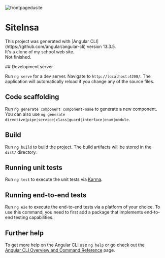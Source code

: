 ![frontpagedusite](https://user-images.githubusercontent.com/109469684/202615039-29fc2e9d-a3f9-4342-a36f-f668b46207b0.png)
# SiteInsa

<p>This project was generated with [Angular CLI](https://github.com/angular/angular-cli) version 13.3.5.<br>
It's a clone of my school web site.<br>
Not finished.
</p>
## Development server

Run `ng serve` for a dev server. Navigate to `http://localhost:4200/`. The application will automatically reload if you change any of the source files.

## Code scaffolding

Run `ng generate component component-name` to generate a new component. You can also use `ng generate directive|pipe|service|class|guard|interface|enum|module`.

## Build

Run `ng build` to build the project. The build artifacts will be stored in the `dist/` directory.

## Running unit tests

Run `ng test` to execute the unit tests via [Karma](https://karma-runner.github.io).

## Running end-to-end tests

Run `ng e2e` to execute the end-to-end tests via a platform of your choice. To use this command, you need to first add a package that implements end-to-end testing capabilities.

## Further help

To get more help on the Angular CLI use `ng help` or go check out the [Angular CLI Overview and Command Reference](https://angular.io/cli) page.
